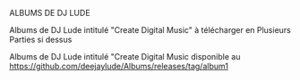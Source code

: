 ALBUMS DE DJ LUDE

Albums de DJ Lude intitulé "Create Digital Music" à télécharger en Plusieurs Parties 
si dessus

Albums de DJ Lude intitulé "Create Digital Music disponible au https://github.com/deejaylude/Albums/releases/tag/album1

